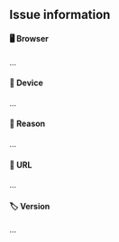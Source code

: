 ## Issue information

#### 🖥️ Browser

...

#### 📱 Device

...

#### 📝 Reason

...

#### 🔗 URL

...

#### 🏷️ Version

...
